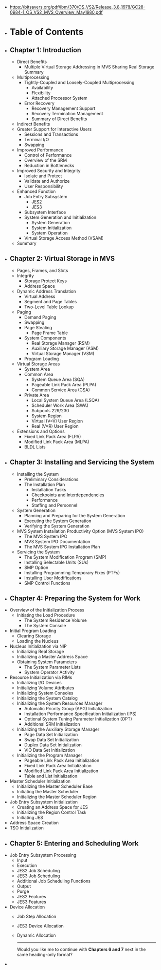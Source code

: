 - https://bitsavers.org/pdf/ibm/370/OS_VS2/Release_3.8_1978/GC28-0984-1_OS_VS2_MVS_Overview_May1980.pdf
- # Table of Contents
- ## Chapter 1: Introduction
	- Direct Benefits
		- Multiple Virtual Storage
		      Addressing in MVS
		      Sharing Real Storage
		      Summary
	- Multiprocessing
		- Tightly-Coupled and Loosely-Coupled Multiprocessing
			- Availability
			- Flexibility
			- Attached Processor System
		- Error Recovery
			- Recovery Management Support
			- Recovery Termination Management
			- Summary of Direct Benefits
	- Indirect Benefits
	- Greater Support for Interactive Users
		- Sessions and Transactions
		- Terminal I/O
		- Swapping
	- Improved Performance
		- Control of Performance
		- Overview of the SRM
		- Reduction in Bottlenecks
	- Improved Security and Integrity
		- Isolate and Protect
		- Validate and Authorize
		- User Responsibility
	- Enhanced Function
		- Job Entry Subsystem
			- JES2
			- JES3
		- Subsystem Interface
		- System Generation and Initialization
			- System Generation
			- System Initialization
			- System Operation
		- Virtual Storage Access Method (VSAM)
	- Summary
- ## Chapter 2: Virtual Storage in MVS
	- Pages, Frames, and Slots
	- Integrity
		- Storage Protect Keys
		- Address Space
	- Dynamic Address Translation
		- Virtual Address
		- Segment and Page Tables
		- Two-Level Table Lookup
	- Paging
		- Demand Paging
		- Swapping
		- Page Stealing
			- Page Frame Table
		- System Components
			- Real Storage Manager (RSM)
			- Auxiliary Storage Manager (ASM)
			- Virtual Storage Manager (VSM)
		- Program Loading
	- Virtual Storage Areas
		- System Area
		- Common Area
			- System Queue Area (SQA)
			- Pageable Link Pack Area (PLPA)
			- Common Service Area (CSA)
		- Private Area
			- Local System Queue Area (LSQA)
			- Scheduler Work Area (SWA)
			- Subpools 229/230
			- System Region
			- Virtual (V=V) User Region
			- Real (V=R) User Region
	- Extensions and Options
		- Fixed Link Pack Area (FLPA)
		- Modified Link Pack Area (MLPA)
		- BLDL Lists
- ## Chapter 3: Installing and Servicing the System
	- Installing the System
		- Preliminary Considerations
		- The Installation Plan
			- Installation Tasks
			- Checkpoints and Interdependencies
			- Performance
			- Staffing and Personnel
	- System Generation
		- Planning and Preparing for the System Generation
		- Executing the System Generation
		- Verifying the System Generation
	- MVS System Installation Productivity Option (MVS System IPO)
		- The MVS System IPO
		- MVS System IPO Documentation
		- The MVS System IPO Installation Plan
	- Servicing the System
		- The System Modification Program (SMP)
		- Installing Selectable Units (SUs)
		- SMP Option
		- Installing Programming Temporary Fixes (PTFs)
		- Installing User Modifications
		- SMP Control Functions
- ## Chapter 4: Preparing the System for Work
- Overview of the Initialization Process
	- Initiating the Load Procedure
		- The System Residence Volume
		- The System Console
- Initial Program Loading
	- Clearing Storage
	- Loading the Nucleus
- Nucleus Initialization via NIP
	- Initializing Real Storage
	- Initializing a Master Address Space
	- Obtaining System Parameters
		- The System Parameter Lists
		- System Operator Activity
- Resource Initialization via RIMs
	- Initializing I/O Devices
	- Initializing Volume Attributes
	- Initializing System Consoles
	- Initializing the System Catalog
	- Initializing the System Resources Manager
		- Automatic Priority Group (APG) Initialization
		- Installation Performance Specification Initialization (IPS)
		- Optional System Tuning Parameter Initialization (OPT)
		- Additional SRM Initialization
	- Initializing the Auxiliary Storage Manager
		- Page Data Set Initialization
		- Swap Data Set Initialization
		- Duplex Data Set Initialization
		- VIO Data Set Initialization
	- Initializing the Program Manager
		- Pageable Link Pack Area Initialization
		- Fixed Link Pack Area Initialization
		- Modified Link Pack Area Initialization
		- Table and List Initialization
- Master Scheduler Initialization
	- Initializing the Master Scheduler Base
	- Initiating the Master Scheduler
	- Initializing the Master Scheduler Region
- Job Entry Subsystem Initialization
	- Creating an Address Space for JES
	- Initializing the Region Control Task
	- Initiating JES
- Address Space Creation
- TSO Initialization
- ## Chapter 5: Entering and Scheduling Work
- Job Entry Subsystem Processing
	- Input
	- Execution
	- JES2 Job Scheduling
	- JES3 Job Scheduling
	- Additional Job Scheduling Functions
	- Output
	- Purge
	- JES2 Features
	- JES3 Features
- Device Allocation
	- Job Step Allocation
	- JES3 Device Allocation
	- Dynamic Allocation
	  
	  ---
	  
	  Would you like me to continue with **Chapters 6 and 7** next in the same heading-only format?
-